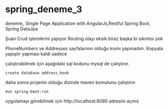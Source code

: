 # spring_deneme_3
deneme_ Single Page Application with AngularJs,Restful Spring Boot, Spring DataJpa

Şuan Crud işlemlerini yapıyor Routing olayı eksik biraz başka bi sıkıntısı yok

PhoneNumbers ve Addresses sayfalarının olduğu kısmı yapmadım. Kopyala yapıştır yapması kaldı sadece



çalıştırabilmek için aşağıdaki sql kodunu mysql de çalıştırın

	create database address_book
	
daha sonra projenin olduğu dizinde maven komutunu çalıştırın

	mvn spring-boot:run
	
uygulamayı görebilmek için http://localhost:8080 adresini açınız
